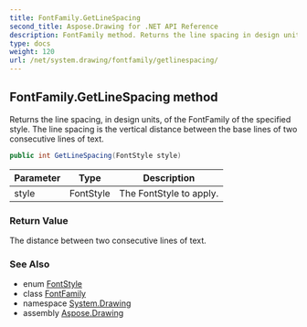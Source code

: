 ```yaml
---
title: FontFamily.GetLineSpacing
second_title: Aspose.Drawing for .NET API Reference
description: FontFamily method. Returns the line spacing in design units of the FontFamily of the specified style. The line spacing is the vertical distance between the base lines of two consecutive lines of text
type: docs
weight: 120
url: /net/system.drawing/fontfamily/getlinespacing/
---
```

## FontFamily.GetLineSpacing method

Returns the line spacing, in design units, of the FontFamily of the specified style. The line spacing is the vertical distance between the base lines of two consecutive lines of text.

```csharp
public int GetLineSpacing(FontStyle style)
```

| Parameter | Type | Description |
| --- | --- | --- |
| style | FontStyle | The FontStyle to apply. |

### Return Value

The distance between two consecutive lines of text.

### See Also

* enum [FontStyle](../../fontstyle/)
* class [FontFamily](../)
* namespace [System.Drawing](../../fontfamily/)
* assembly [Aspose.Drawing](../../../)


